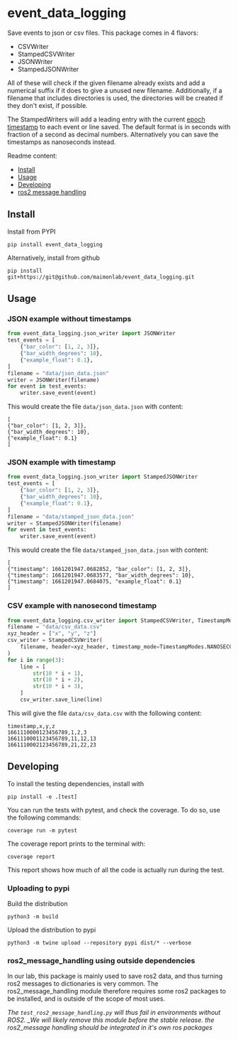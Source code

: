 # event_data_logging

Save events to json or csv files. This package comes in 4 flavors:

- CSVWriter
- StampedCSVWriter
- JSONWriter
- StampedJSONWriter

All of these will check if the given filename already exists and add a numerical suffix if it does to give a unused new filename. Additionally, if a filename that includes directories is used, the directories will be created if they don't exist, if possible.

The StampedWriters will add a leading entry with the current [epoch timestamp](https://www.wikiwand.com/en/Epoch_time) to each event or line saved. The default format is in seconds with fraction of a second as decimal numbers. Alternatively you can save the timestamps as nanoseconds instead.

Readme content:

- [Install](#install)
- [Usage](#usage)
- [Developing](#developing)
- [ros2 message handling](#rosmessage)

<a name=install></a>

## Install

Install from PYPI

    pip install event_data_logging

Alternatively, install from github

    pip install git+https://git@github.com/maimonlab/event_data_logging.git

<a name=usage></a>

## Usage

### JSON example without timestamps

```python
from event_data_logging.json_writer import JSONWriter
test_events = [
    {"bar_color": [1, 2, 3]},
    {"bar_width_degrees": 10},
    {"example_float": 0.1},
]
filename = "data/json_data.json"
writer = JSONWriter(filename)
for event in test_events:
    writer.save_event(event)
```

This would create the file `data/json_data.json` with content:

```
[
{"bar_color": [1, 2, 3]},
{"bar_width_degrees": 10},
{"example_float": 0.1}
]
```

### JSON example with timestamp

```python
from event_data_logging.json_writer import StampedJSONWriter
test_events = [
    {"bar_color": [1, 2, 3]},
    {"bar_width_degrees": 10},
    {"example_float": 0.1},
]
filename = "data/stamped_json_data.json"
writer = StampedJSONWriter(filename)
for event in test_events:
    writer.save_event(event)
```

This would create the file `data/stamped_json_data.json` with content:

```
[
{"timestamp": 1661201947.0682852, "bar_color": [1, 2, 3]},
{"timestamp": 1661201947.0683577, "bar_width_degrees": 10},
{"timestamp": 1661201947.0684075, "example_float": 0.1}
]
```

### CSV example with nanosecond timestamp

```python
from event_data_logging.csv_writer import StampedCSVWriter, TimestampModes
filename = "data/csv_data.csv"
xyz_header = ["x", "y", "z"]
csv_writer = StampedCSVWriter(
    filename, header=xyz_header, timestamp_mode=TimestampModes.NANOSECONDS
)
for i in range(3):
    line = [
        str(10 * i + 1),
        str(10 * i + 2),
        str(10 * i + 3),
    ]
    csv_writer.save_line(line)
```

This will give the file `data/csv_data.csv` with the following content:

```
timestamp,x,y,z
1661110000123456789,1,2,3
1661110001123456789,11,12,13
1661110002123456789,21,22,23
```

## Developing

<a name=developing></a>

To install the testing dependencies, install with

    pip install -e .[test]

You can run the tests with pytest, and check the coverage. To do so, use the following commands:

    coverage run -m pytest

The coverage report prints to the terminal with:

    coverage report

This report shows how much of all the code is actually run during the test.

### Uploading to pypi

Build the distribution

    python3 -m build

Upload the distribution to pypi

    python3 -m twine upload --repository pypi dist/* --verbose

<a name=rosmessage></a>

### ros2_message_handling using outside dependencies

In our lab, this package is mainly used to save ros2 data, and thus turning ros2 messages to dictionaries is very common. The ros2_message_handling module therefore requires some ros2 packages to be installed, and is outside of the scope of most uses.

_The `test_ros2_message_handling.py` will thus fail in environments without ROS2.
\_We will likely remove this module before the stable release. the ros2_message handling should be integrated in it's own ros packages_
